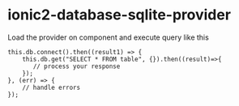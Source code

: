 # ionic2-database-sqlite-provider

Load the provider on component and execute query like this

    this.db.connect().then((result1) => {
        this.db.get("SELECT * FROM table", {}).then((result)=>{
           // process your response   
        });
    }, (err) => {
        // handle errors
    });

